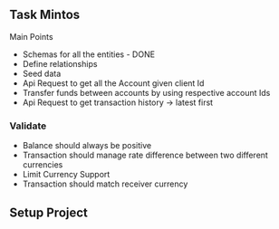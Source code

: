
## Task Mintos


Main Points
- Schemas for all the entities - DONE
- Define relationships 
- Seed data
- Api Request to get all the Account given client Id
- Transfer funds between accounts by using respective account Ids
- Api Request to get transaction history -> latest first


### Validate
- Balance should always be positive
- Transaction should manage rate difference between two different currencies
- Limit Currency Support
- Transaction should match receiver currency


## Setup Project